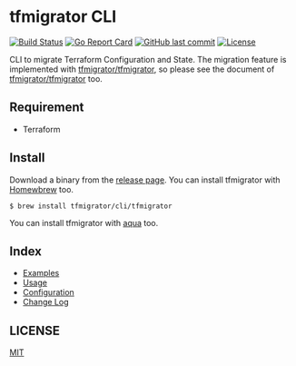 # tfmigrator CLI

[![Build Status](https://github.com/tfmigrator/cli/workflows/test/badge.svg)](https://github.com/tfmigrator/cli/actions)
[![Go Report Card](https://goreportcard.com/badge/github.com/tfmigrator/cli)](https://goreportcard.com/report/github.com/tfmigrator/cli)
[![GitHub last commit](https://img.shields.io/github/last-commit/tfmigrator/cli.svg)](https://github.com/tfmigrator/cli)
[![License](http://img.shields.io/badge/license-mit-blue.svg?style=flat-square)](https://raw.githubusercontent.com/tfmigrator/cli/main/LICENSE)

CLI to migrate Terraform Configuration and State.
The migration feature is implemented with [tfmigrator/tfmigrator](https://github.com/tfmigrator/tfmigrator), so please see the document of [tfmigrator/tfmigrator](https://github.com/tfmigrator/tfmigrator) too.

## Requirement

* Terraform

## Install

Download a binary from the [release page](https://github.com/tfmigrator/cli/releases).
You can install tfmigrator with [Homewbrew](https://brew.sh/) too.

```console
$ brew install tfmigrator/cli/tfmigrator
```

You can install tfmigrator with [aqua](https://aquaproj.github.io/) too.

## Index

* [Examples](examples)
* [Usage](docs/USAGE.md)
* [Configuration](docs/CONFIGURATION.md)
* [Change Log](https://github.com/tfmigrator/cli/releases)

## LICENSE

[MIT](LICENSE)
